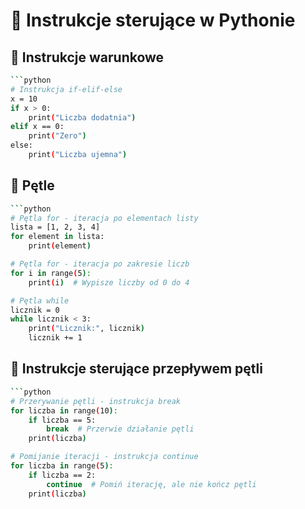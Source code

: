 # 📌 Instrukcje sterujące w Pythonie

## 🔹 Instrukcje warunkowe
```bash
```python
# Instrukcja if-elif-else 
x = 10
if x > 0:
    print("Liczba dodatnia")
elif x == 0:
    print("Zero")
else:
    print("Liczba ujemna")
```

## 🔹 Pętle
```bash
```python
# Pętla for - iteracja po elementach listy
lista = [1, 2, 3, 4]
for element in lista:
    print(element)

# Pętla for - iteracja po zakresie liczb
for i in range(5):
    print(i)  # Wypisze liczby od 0 do 4

# Pętla while
licznik = 0
while licznik < 3:
    print("Licznik:", licznik)
    licznik += 1
```


## 🔹 Instrukcje sterujące przepływem pętli
```bash
```python
# Przerywanie pętli - instrukcja break
for liczba in range(10):
    if liczba == 5:
        break  # Przerwie działanie pętli
    print(liczba)

# Pomijanie iteracji - instrukcja continue
for liczba in range(5):
    if liczba == 2:
        continue  # Pomiń iterację, ale nie kończ pętli
    print(liczba)
```

